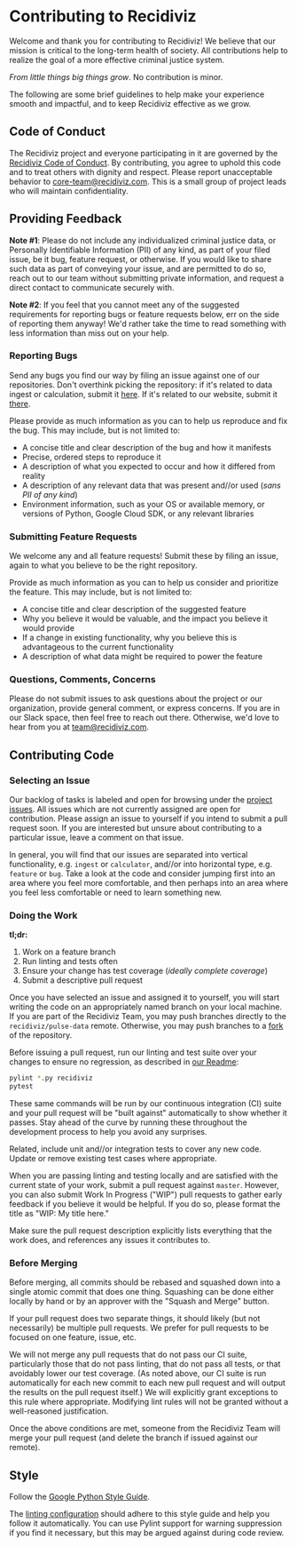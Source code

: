 # Contributing to Recidiviz

Welcome and thank you for contributing to Recidiviz! We believe that our mission
is critical to the long-term health of society. All contributions help to
realize the goal of a more effective criminal justice system.

_From little things big things grow_. No contribution is minor.

The following are some brief guidelines to help make your experience smooth and
impactful, and to keep Recidiviz effective as we grow.

## Code of Conduct

The Recidiviz project and everyone participating in it are governed by the
[Recidiviz Code of Conduct](CODE_OF_CONDUCT.md). By contributing, you agree to
uphold this code and to treat others with dignity and respect. Please report
unacceptable behavior to [core-team@recidiviz.com](mailto:core-team@recidiviz.com).
This is a small group of project leads who will maintain confidentiality.

## Providing Feedback

**Note #1**: Please do not include any individualized criminal justice data, or
Personally Identifiable Information (PII) of any kind, as part of your filed
issue, be it bug, feature request, or otherwise. If you would like to share
such data as part of conveying your issue, and are permitted to do so, reach out
to our team without submitting private information, and request a direct contact
to communicate securely with.

**Note #2**: If you feel that you cannot meet any of the suggested requirements
for reporting bugs or feature requests below, err on the side of reporting them
anyway! We'd rather take the time to read something with less information than
miss out on your help.

### Reporting Bugs

Send any bugs you find our way by filing an issue against one of our
repositories. Don't overthink picking the repository: if it's related to data
ingest or calculation, submit it [here](https://github.com/Recidiviz/pulse-data/issues).
If it's related to our website, submit it [there](https://github.com/Recidiviz/recidiviz.com/issues).

Please provide as much information as you can to help us reproduce and fix the
bug. This may include, but is not limited to:

* A concise title and clear description of the bug and how it manifests
* Precise, ordered steps to reproduce it
* A description of what you expected to occur and how it differed from reality
* A description of any relevant data that was present and//or used (_sans PII of
any kind_)
* Environment information, such as your OS or available memory, or versions of
Python, Google Cloud SDK, or any relevant libraries

### Submitting Feature Requests

We welcome any and all feature requests! Submit these by filing an issue, again
to what you believe to be the right repository.

Provide as much information as you can to help us consider and prioritize the
feature. This may include, but is not limited to:

* A concise title and clear description of the suggested feature
* Why you believe it would be valuable, and the impact you believe it would
provide
* If a change in existing functionality, why you believe this is advantageous to
the current functionality
* A description of what data might be required to power the feature

### Questions, Comments, Concerns

Please do not submit issues to ask questions about the project or our
organization, provide general comment, or express concerns. If you are in our
Slack space, then feel free to reach out there. Otherwise, we'd love to hear
from you at [team@recidiviz.com](mailto:team@recidiviz.com).

## Contributing Code

### Selecting an Issue

Our backlog of tasks is labeled and open for browsing under the [project issues](https://github.com/Recidiviz/pulse-data/issues).
All issues which are not currently assigned are open for contribution. Please
assign an issue to yourself if you intend to submit a pull request soon. If you
are interested but unsure about contributing to a particular issue, leave a
comment on that issue.

In general, you will find that our issues are separated into vertical
functionality, e.g. `ingest` or `calculator`, and//or into horizontal type,
e.g. `feature` or `bug`. Take a look at the code and consider jumping first
into an area where you feel more comfortable, and then perhaps into an area
where you feel less comfortable or need to learn something new.

### Doing the Work

**tl;dr:**
1. Work on a feature branch
1. Run linting and tests often
1. Ensure your change has test coverage (_ideally complete coverage_)
1. Submit a descriptive pull request

Once you have selected an issue and assigned it to yourself, you will start
writing the code on an appropriately named branch on your local machine. If you
are part of the Recidiviz Team, you may push branches directly to the
`recidiviz/pulse-data` remote. Otherwise, you may push branches to a [fork](https://help.github.com/articles/fork-a-repo/)
of the repository.

Before issuing a pull request, run our linting and test suite over your changes
to ensure no regression, as described in [our Readme](README.md):
```bash
pylint *.py recidiviz
pytest
```

These same commands will be run by our continuous integration (CI) suite and
your pull request will be "built against" automatically to show whether it
passes. Stay ahead of the curve by running these throughout the development
process to help you avoid any surprises.

Related, include unit and//or integration tests to cover any new code. Update or
remove existing test cases where appropriate.

When you are passing linting and testing locally and are satisfied with the
current state of your work, submit a pull request against `master`. However,
you can also submit Work In Progress ("WIP") pull requests to gather early
feedback if you believe it would be helpful. If you do so, please format the
title as "WIP: My title here."

Make sure the pull request description explicitly lists everything that the work
does, and references any issues it contributes to.

### Before Merging

Before merging, all commits should be rebased and squashed down into a single
atomic commit that does one thing. Squashing can be done either locally by hand
or by an approver with the "Squash and Merge" button.

If your pull request does two separate things, it should likely (but not
necessarily) be multiple pull requests. We prefer for pull requests to be
focused on one feature, issue, etc.

We will not merge any pull requests that do not pass our CI suite, particularly
those that do not pass linting, that do not pass all tests, or that avoidably
lower our test coverage. (As noted above, our CI suite is run automatically for
each new commit to each new pull request and will output the results on the pull
request itself.) We will explicitly grant exceptions to this rule where
appropriate. Modifying lint rules will not be granted without a well-reasoned
justification.

Once the above conditions are met, someone from the Recidiviz Team will merge
your pull request (and delete the branch if issued against our remote).

## Style

Follow the [Google Python Style Guide](https://google.github.io/styleguide/pyguide.html).

The [linting configuration](.pylintrc) should adhere to this style guide and
help you follow it automatically. You can use Pylint support for warning
suppression if you find it necessary, but this may be argued against during
code review.
